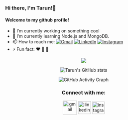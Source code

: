 <!-- <div align="center"> -->
### Hi there, I'm Tarun!👋
#### Welcome to my github profile!
<!-- <div/> -->

- 🔭 I’m currently working on something cool
- 🌱 I’m currently learning Node.js and MongoDB.
- 📫 How to reach me:  <a href="mailto:tarunkumar281200@gmail.com"><img src="https://img.shields.io/badge/-Gmail-c14438?style=flat-square&logo=Gmail&logoColor=white&link=mailto:tarunkumar281200@gmail.com" alt="Gmail"></a>
<a href="https://www.linkedin.com/in/tarun-kumar-7489651a0/"><img src="https://img.shields.io/badge/LinkedIn-%230077B5.svg?&style=flat-square&logo=linkedin&logoColor=white" alt="LinkedIn"></a>
<a href="https://www.instagram.com/tarun.2000/?hl=en"><img src="https://img.shields.io/badge/Instagram-%23E4405F.svg?&style=flat-square&logo=instagram&logoColor=white" alt="Instagram"></a>
- ⚡ Fun fact: :heart: :panda_face: :dog:
<!-- <p align="center"><img src="https://i.giphy.com/RThN0hOS2GO4M.gif" /></p> -->
<p align="center"><img src="https://media.tenor.com/images/adf07336af22551743b9eefc63e728e6/tenor.gif" /></p>


<div align="center">
  
  ![Tarun's GitHub stats](https://github-readme-stats.vercel.app/api?username=Tarun-19&theme=vue-dark&show_icons=true)
  
<div/>

<div align="center">

![GitHub Activity Graph](https://activity-graph.herokuapp.com/graph?username=Tarun-19&bg_color=1F222E&color=F8D866&line=F85D7F&point=FFFFFF&hide_border=true)

<div/>


<h3 align="center">Connect with me:</h3>
<p align="center">
    <a href="mailto:tarunkumar281200@gmail.com" target="blank"><img align="center"
            src="https://cdn4.iconfinder.com/data/icons/logos-brands-in-colors/48/google-gmail-1024.png" alt="gmail" height="45"
            width="45" /></a>
    <a href="https://www.linkedin.com/in/tarun-kumar-7489651a0/" target="blank"><img align="center"
            src="https://cdn.iconscout.com/icon/free/png-64/linkedin-208-916919.png" alt="linkedin" height="41"
            width="41" /></a>
    <a href="https://www.instagram.com/tarun.2000/?hl=en" target="blank"><img align="center"
            src="https://cdn.iconscout.com/icon/free/png-64/instagram-216-721958.png" alt="instagram" height="40"
            width="40" /></a>
</p>
